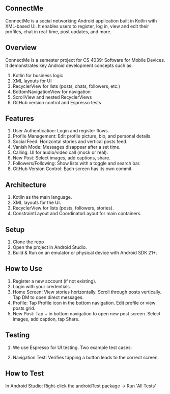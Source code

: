 ## ConnectMe
ConnectMe is a social networking Android application built in Kotlin with XML-based UI. It enables users to register, log in, view and edit their profiles, chat in real-time, post updates, and more.
## Overview
ConnectMe is a semester project for CS 4039: Software for Mobile Devices. It demonstrates key Android development concepts such as:

1. Kotlin for business logic
2. XML layouts for UI
3. RecyclerView for lists (posts, chats, followers, etc.)
4. BottomNavigationView for navigation
5. ScrollView and nested RecyclerViews
6. GitHub version control and Espresso tests

## Features
1. User Authentication: Login and register flows.
2. Profile Management: Edit profile picture, bio, and personal details.
3. Social Feed: Horizontal stories and vertical posts feed.
4. Vanish Mode: Messages disappear after a set time.
5. Calling: UI for audio/video call (mock or real).
6. New Post: Select images, add captions, share.
7. Followers/Following: Show lists with a toggle and search bar.
8. GitHub Version Control: Each screen has its own commit.

## Architecture
1. Kotlin as the main language.
2. XML layouts for the UI.
3. RecyclerView for lists (posts, followers, stories).
4. ConstraintLayout and CoordinatorLayout for main containers.

## Setup
1. Clone the repo
2. Open the project in Android Studio.
3. Build & Run on an emulator or physical device with Android SDK 21+.

## How to Use
1. Register a new account (if not existing).
2. Login with your credentials.
3. Home Screen:
View stories horizontally.
Scroll through posts vertically.
Tap DM to open direct messages.
4. Profile:
Tap Profile icon in the bottom navigation.
Edit profile or view posts grid.
5. New Post:
Tap + in bottom navigation to open new post screen.
Select images, add caption, tap Share.

## Testing
1. We use Espresso for UI testing. Two example test cases:

2. Navigation Test: Verifies tapping a button leads to the correct screen.
## How to Test
In Android Studio: Right-click the androidTest package → Run 'All Tests'
